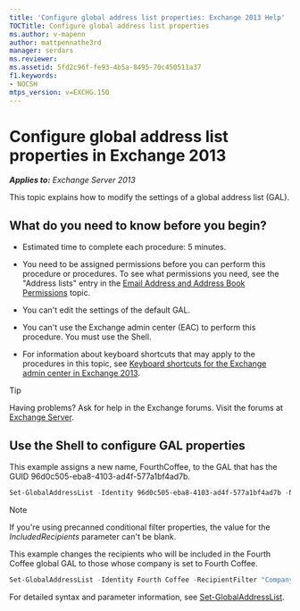 ```yaml
---
title: 'Configure global address list properties: Exchange 2013 Help'
TOCTitle: Configure global address list properties
ms.author: v-mapenn
author: mattpennathe3rd
manager: serdars
ms.reviewer:
ms.assetid: 5fd2c96f-fe93-4b5a-8495-70c450511a37
f1.keywords:
- NOCSH
mtps_version: v=EXCHG.150
---
```


# Configure global address list properties in Exchange 2013

_**Applies to:** Exchange Server 2013_

This topic explains how to modify the settings of a global address list (GAL).

## What do you need to know before you begin?

- Estimated time to complete each procedure: 5 minutes.

- You need to be assigned permissions before you can perform this procedure or procedures. To see what permissions you need, see the "Address lists" entry in the [Email Address and Address Book Permissions](https://technet.microsoft.com/library/1c1de09d-16ef-4424-9bfb-eb7edffbc8c2.aspx) topic.

- You can't edit the settings of the default GAL.

- You can't use the Exchange admin center (EAC) to perform this procedure. You must use the Shell.

- For information about keyboard shortcuts that may apply to the procedures in this topic, see [Keyboard shortcuts for the Exchange admin center in Exchange 2013](keyboard-shortcuts-in-the-exchange-admin-center-2013-help.md).

> [!TIP]
> Having problems? Ask for help in the Exchange forums. Visit the forums at [Exchange Server](https://go.microsoft.com/fwlink/p/?linkId=60612).

## Use the Shell to configure GAL properties

This example assigns a new name, FourthCoffee, to the GAL that has the GUID 96d0c505-eba8-4103-ad4f-577a1bf4ad7b.

```powershell
Set-GlobalAddressList -Identity 96d0c505-eba8-4103-ad4f-577a1bf4ad7b -Name FourthCoffee
```

> [!NOTE]
> If you're using precanned conditional filter properties, the value for the _IncludedRecipients_ parameter can't be blank.

This example changes the recipients who will be included in the Fourth Coffee global GAL to those whose company is set to Fourth Coffee.

```powershell
Set-GlobalAddressList -Identity Fourth Coffee -RecipientFilter "Company -eq 'Fourth Coffee'"
```

For detailed syntax and parameter information, see [Set-GlobalAddressList](https://docs.microsoft.com/powershell/module/exchange/email-addresses-and-address-books/set-globaladdresslist).
